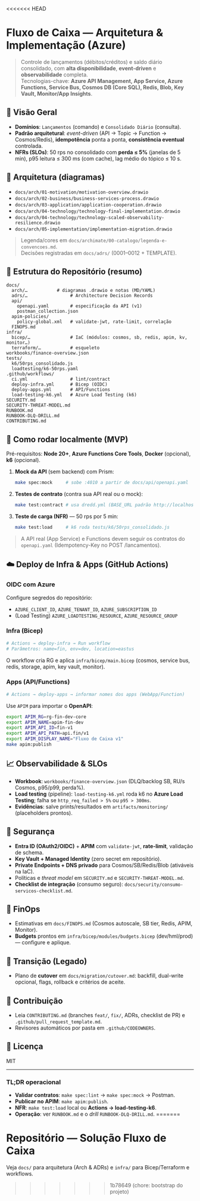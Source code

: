 <<<<<<< HEAD
# Fluxo de Caixa — Arquitetura & Implementação (Azure)

> Controle de lançamentos (débitos/créditos) e saldo diário consolidado, com **alta disponibilidade**, **event-driven** e **observabilidade** completa.  
> Tecnologias-chave: **Azure API Management, App Service, Azure Functions, Service Bus, Cosmos DB (Core SQL), Redis, Blob, Key Vault, Monitor/App Insights**.

## 🔎 Visão Geral
- **Domínios**: `Lançamentos` (comando) e `Consolidado Diário` (consulta).
- **Padrão arquitetural**: *event-driven* (API → Topic → Function → Cosmos/Redis), **idempotência** ponta a ponta, **consistência eventual** controlada.
- **NFRs (SLOs)**: 50 rps no consolidado com **perda ≤ 5%** (janelas de 5 min), p95 leitura ≤ 300 ms (com cache), lag médio do tópico ≤ 10 s.

## 🧭 Arquitetura (diagramas)
- `docs/arch/01-motivation/motivation-overview.drawio`
- `docs/arch/02-business/business-services-process.drawio`
- `docs/arch/03-application/application-cooperation.drawio`
- `docs/arch/04-technology/technology-final-implementation.drawio`
- `docs/arch/04-technology/technology-scaled-observability-resilience.drawio`
- `docs/arch/05-implementation/implementation-migration.drawio`

> Legenda/cores em `docs/archimate/00-catalogo/legenda-e-convencoes.md`.  
> Decisões registradas em `docs/adrs/` (0001–0012 + TEMPLATE).

## 📁 Estrutura do Repositório (resumo)
```
docs/
  arch/…           # diagramas .drawio e notas (MD/YAML)
  adrs/…                # Architecture Decision Records
  api/
    openapi.yaml        # especificação da API (v1)
    postman_collection.json
  apim-policies/
    policy-global.xml   # validate-jwt, rate-limit, correlação
  FINOPS.md
infra/
  bicep/…               # IaC (módulos: cosmos, sb, redis, apim, kv, monitor…)
  terraform/…           # esqueleto
workbooks/finance-overview.json
tests/
  k6/50rps_consolidado.js
  loadtesting/k6-50rps.yaml
.github/workflows/
  ci.yml                # lint/contract
  deploy-infra.yml      # Bicep (OIDC)
  deploy-apps.yml       # API/Functions
  load-testing-k6.yml   # Azure Load Testing (k6)
SECURITY.md
SECURITY-THREAT-MODEL.md
RUNBOOK.md
RUNBOOK-DLQ-DRILL.md
CONTRIBUTING.md
```

## 🧪 Como rodar localmente (MVP)
Pré-requisitos: **Node 20+**, **Azure Functions Core Tools**, **Docker** (opcional), **k6** (opcional).

1. **Mock da API** (sem backend) com Prism:
   ```bash
   make spec:mock     # sobe :4010 a partir de docs/api/openapi.yaml
   ```
2. **Testes de contrato** (contra sua API real ou o mock):
   ```bash
   make test:contract # usa dredd.yml (BASE_URL padrão http://localhost:3000/api.fin/v1)
   ```
3. **Teste de carga (NFR)** — 50 rps por 5 min:
   ```bash
   make test:load     # k6 roda tests/k6/50rps_consolidado.js
   ```

> A API real (App Service) e Functions devem seguir os contratos do `openapi.yaml` (Idempotency-Key no POST /lancamentos).

## ☁️ Deploy de Infra & Apps (GitHub Actions)
### OIDC com Azure
Configure segredos do repositório:
- `AZURE_CLIENT_ID`, `AZURE_TENANT_ID`, `AZURE_SUBSCRIPTION_ID`
- (Load Testing) `AZURE_LOADTESTING_RESOURCE`, `AZURE_RESOURCE_GROUP`

### Infra (Bicep)
```bash
# Actions → deploy-infra → Run workflow
# Parâmetros: name=fin, env=dev, location=eastus
```
O workflow cria RG e aplica `infra/bicep/main.bicep` (cosmos, service bus, redis, storage, apim, key vault, monitor).

### Apps (API/Functions)
```bash
# Actions → deploy-apps → informar nomes dos apps (WebApp/Function)
```
Use `APIM` para importar o **OpenAPI**:
```bash
export APIM_RG=rg-fin-dev-core
export APIM_NAME=apim-fin-dev
export APIM_API_ID=fin-v1
export APIM_API_PATH=api.fin/v1
export APIM_DISPLAY_NAME="Fluxo de Caixa v1"
make apim:publish
```

## 📈 Observabilidade & SLOs
- **Workbook**: `workbooks/finance-overview.json` (DLQ/backlog SB, RU/s Cosmos, p95/p99, perda%).
- **Load testing** (pipeline): `load-testing-k6.yml` roda k6 no **Azure Load Testing**; falha se `http_req_failed > 5%` ou `p95 > 300ms`.
- **Evidências**: salve prints/resultados em `artifacts/monitoring/` (placeholders prontos).

## 🔐 Segurança
- **Entra ID (OAuth2/OIDC)** + **APIM** com `validate-jwt`, **rate-limit**, validação de schema.
- **Key Vault + Managed Identity** (zero secret em repositório).
- **Private Endpoints + DNS privado** para Cosmos/SB/Redis/Blob (ativáveis na IaC).
- Políticas e *threat model* em `SECURITY.md` e `SECURITY-THREAT-MODEL.md`.
- **Checklist de integração** (consumo seguro): `docs/security/consumo-servicos-checklist.md`.

## 💸 FinOps
- Estimativas em `docs/FINOPS.md` (Cosmos autoscale, SB tier, Redis, APIM, Monitor).
- **Budgets** prontos em `infra/bicep/modules/budgets.bicep` (dev/hml/prod) — configure e aplique.

## 🔄 Transição (Legado)
- Plano de **cutover** em `docs/migration/cutover.md`: backfill, dual-write opcional, flags, rollback e critérios de aceite.

## 🤝 Contribuição
- Leia `CONTRIBUTING.md` (branches `feat/`, `fix/`, ADRs, checklist de PR) e `.github/pull_request_template.md`.
- Revisores automáticos por pasta em `.github/CODEOWNERS`.

## 📜 Licença
MIT

---

### TL;DR operacional
- **Validar contratos**: `make spec:lint` → `make spec:mock` → Postman.  
- **Publicar no APIM**: `make apim:publish`.  
- **NFR**: `make test:load` local ou **Actions → load-testing-k6**.  
- **Operação**: ver `RUNBOOK.md` e o *drill* `RUNBOOK-DLQ-DRILL.md`.
=======
# Repositório — Solução Fluxo de Caixa

Veja `docs/` para arquitetura (Arch & ADRs) e `infra/` para Bicep/Terraform e workflows.
>>>>>>> 1b78649 (chore: bootstrap do projeto)
